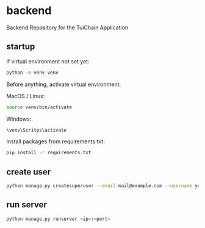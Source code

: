 # backend
Backend Repository for the TuiChain Application

## startup

If virtual environment not set yet:
```bash
python -m venv venv
```

Before anything, activate virtual environment.

MacOS / Linux:
```bash
source venv/bin/activate
```
Windows:
```bash
\venv\Scritps\activate
```

Install packages from requirements.txt:
```bash
pip install -r requirements.txt
```

## create user
```bash
python manage.py createsuperuser --email mail@example.com --username yourusername
```

## run server
```bash
python manage.py runserver <ip>:<port>
```